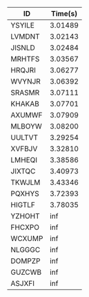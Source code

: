 |ID|Time(s)|
|-|-|
|YSYILE|3.01489|
|LVMDNT|3.02143|
|JISNLD|3.02484|
|MRHTFS|3.03567|
|HRQJRI|3.06277|
|WVYNJR|3.06392|
|SRASMR|3.07111|
|KHAKAB|3.07701|
|AXUMWF|3.07909|
|MLBOYW|3.08200|
|UULTVT|3.29254|
|XVFBJV|3.32810|
|LMHEQI|3.38586|
|JIXTQC|3.40973|
|TKWJLM|3.43346|
|PQXHYS|3.72393|
|HIGTLF|3.78035|
|YZHOHT|inf|
|FHCXPO|inf|
|WCXUMP|inf|
|NLGGGC|inf|
|DOMPZP|inf|
|GUZCWB|inf|
|ASJXFI|inf|
